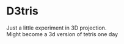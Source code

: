# D3tris

Just a little experiment in 3D projection.<br />
Might become a 3d version of tetris one day
